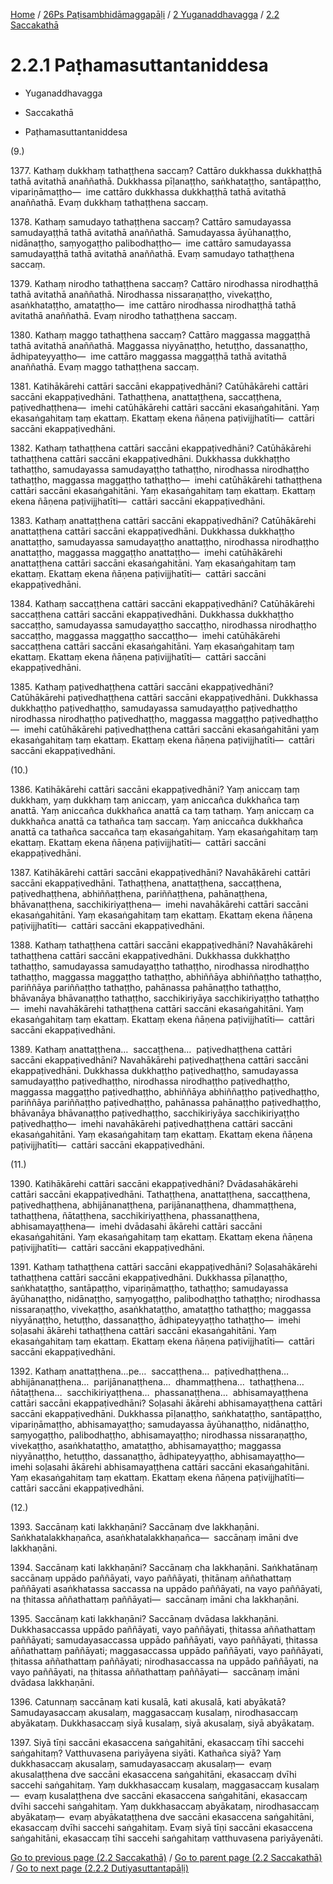 
[Home](/) / [26Ps Paṭisambhidāmaggapāḷi](../...md) / [2 Yuganaddhavagga](...md) / [2.2 Saccakathā](../26Ps/2/2.2.md)

# 2.2.1 Paṭhamasuttantaniddesa

* Yuganaddhavagga

* Saccakathā

* Paṭhamasuttantaniddesa

(9.)

1377\. Kathaṃ dukkhaṃ tathaṭṭhena saccaṃ? Cattāro dukkhassa dukkhaṭṭhā tathā avitathā anaññathā. Dukkhassa pīḷanaṭṭho, saṅkhataṭṭho, santāpaṭṭho, vipariṇāmaṭṭho—  ime cattāro dukkhassa dukkhaṭṭhā tathā avitathā anaññathā. Evaṃ dukkhaṃ tathaṭṭhena saccaṃ.

1378\. Kathaṃ samudayo tathaṭṭhena saccaṃ? Cattāro samudayassa samudayaṭṭhā tathā avitathā anaññathā. Samudayassa āyūhanaṭṭho, nidānaṭṭho, saṃyogaṭṭho palibodhaṭṭho—  ime cattāro samudayassa samudayaṭṭhā tathā avitathā anaññathā. Evaṃ samudayo tathaṭṭhena saccaṃ.

1379\. Kathaṃ nirodho tathaṭṭhena saccaṃ? Cattāro nirodhassa nirodhaṭṭhā tathā avitathā anaññathā. Nirodhassa nissaraṇaṭṭho, vivekaṭṭho, asaṅkhataṭṭho, amataṭṭho—  ime cattāro nirodhassa nirodhaṭṭhā tathā avitathā anaññathā. Evaṃ nirodho tathaṭṭhena saccaṃ.

1380\. Kathaṃ maggo tathaṭṭhena saccaṃ? Cattāro maggassa maggaṭṭhā tathā avitathā anaññathā. Maggassa niyyānaṭṭho, hetuṭṭho, dassanaṭṭho, ādhipateyyaṭṭho—  ime cattāro maggassa maggaṭṭhā tathā avitathā anaññathā. Evaṃ maggo tathaṭṭhena saccaṃ.

1381\. Katihākārehi cattāri saccāni ekappaṭivedhāni? Catūhākārehi cattāri saccāni ekappaṭivedhāni. Tathaṭṭhena, anattaṭṭhena, saccaṭṭhena, paṭivedhaṭṭhena—  imehi catūhākārehi cattāri saccāni ekasaṅgahitāni. Yaṃ ekasaṅgahitaṃ taṃ ekattaṃ. Ekattaṃ ekena ñāṇena paṭivijjhatīti—  cattāri saccāni ekappaṭivedhāni.

1382\. Kathaṃ tathaṭṭhena cattāri saccāni ekappaṭivedhāni? Catūhākārehi tathaṭṭhena cattāri saccāni ekappaṭivedhāni. Dukkhassa dukkhaṭṭho tathaṭṭho, samudayassa samudayaṭṭho tathaṭṭho, nirodhassa nirodhaṭṭho tathaṭṭho, maggassa maggaṭṭho tathaṭṭho—  imehi catūhākārehi tathaṭṭhena cattāri saccāni ekasaṅgahitāni. Yaṃ ekasaṅgahitaṃ taṃ ekattaṃ. Ekattaṃ ekena ñāṇena paṭivijjhatīti—  cattāri saccāni ekappaṭivedhāni.

1383\. Kathaṃ anattaṭṭhena cattāri saccāni ekappaṭivedhāni? Catūhākārehi anattaṭṭhena cattāri saccāni ekappaṭivedhāni. Dukkhassa dukkhaṭṭho anattaṭṭho, samudayassa samudayaṭṭho anattaṭṭho, nirodhassa nirodhaṭṭho anattaṭṭho, maggassa maggaṭṭho anattaṭṭho—  imehi catūhākārehi anattaṭṭhena cattāri saccāni ekasaṅgahitāni. Yaṃ ekasaṅgahitaṃ taṃ ekattaṃ. Ekattaṃ ekena ñāṇena paṭivijjhatīti—  cattāri saccāni ekappaṭivedhāni.

1384\. Kathaṃ saccaṭṭhena cattāri saccāni ekappaṭivedhāni? Catūhākārehi saccaṭṭhena cattāri saccāni ekappaṭivedhāni. Dukkhassa dukkhaṭṭho saccaṭṭho, samudayassa samudayaṭṭho saccaṭṭho, nirodhassa nirodhaṭṭho saccaṭṭho, maggassa maggaṭṭho saccaṭṭho—  imehi catūhākārehi saccaṭṭhena cattāri saccāni ekasaṅgahitāni. Yaṃ ekasaṅgahitaṃ taṃ ekattaṃ. Ekattaṃ ekena ñāṇena paṭivijjhatīti—  cattāri saccāni ekappaṭivedhāni.

1385\. Kathaṃ paṭivedhaṭṭhena cattāri saccāni ekappaṭivedhāni? Catūhākārehi paṭivedhaṭṭhena cattāri saccāni ekappaṭivedhāni. Dukkhassa dukkhaṭṭho paṭivedhaṭṭho, samudayassa samudayaṭṭho paṭivedhaṭṭho nirodhassa nirodhaṭṭho paṭivedhaṭṭho, maggassa maggaṭṭho paṭivedhaṭṭho—  imehi catūhākārehi paṭivedhaṭṭhena cattāri saccāni ekasaṅgahitāni yaṃ ekasaṅgahitaṃ taṃ ekattaṃ. Ekattaṃ ekena ñāṇena paṭivijjhatīti—  cattāri saccāni ekappaṭivedhāni.

(10.)

1386\. Katihākārehi cattāri saccāni ekappaṭivedhāni? Yaṃ aniccaṃ taṃ dukkhaṃ, yaṃ dukkhaṃ taṃ aniccaṃ, yaṃ aniccañca dukkhañca taṃ anattā. Yaṃ aniccañca dukkhañca anattā ca taṃ tathaṃ. Yaṃ aniccaṃ ca dukkhañca anattā ca tathañca taṃ saccaṃ. Yaṃ aniccañca dukkhañca anattā ca tathañca saccañca taṃ ekasaṅgahitaṃ. Yaṃ ekasaṅgahitaṃ taṃ ekattaṃ. Ekattaṃ ekena ñāṇena paṭivijjhatīti—  cattāri saccāni ekappaṭivedhāni.

1387\. Katihākārehi cattāri saccāni ekappaṭivedhāni? Navahākārehi cattāri saccāni ekappaṭivedhāni. Tathaṭṭhena, anattaṭṭhena, saccaṭṭhena, paṭivedhaṭṭhena, abhiññaṭṭhena, pariññaṭṭhena, pahānaṭṭhena, bhāvanaṭṭhena, sacchikiriyaṭṭhena—  imehi navahākārehi cattāri saccāni ekasaṅgahitāni. Yaṃ ekasaṅgahitaṃ taṃ ekattaṃ. Ekattaṃ ekena ñāṇena paṭivijjhatīti—  cattāri saccāni ekappaṭivedhāni.

1388\. Kathaṃ tathaṭṭhena cattāri saccāni ekappaṭivedhāni? Navahākārehi tathaṭṭhena cattāri saccāni ekappaṭivedhāni. Dukkhassa dukkhaṭṭho tathaṭṭho, samudayassa samudayaṭṭho tathaṭṭho, nirodhassa nirodhaṭṭho tathaṭṭho, maggassa maggaṭṭho tathaṭṭho, abhiññāya abhiññaṭṭho tathaṭṭho, pariññāya pariññaṭṭho tathaṭṭho, pahānassa pahānaṭṭho tathaṭṭho, bhāvanāya bhāvanaṭṭho tathaṭṭho, sacchikiriyāya sacchikiriyaṭṭho tathaṭṭho—  imehi navahākārehi tathaṭṭhena cattāri saccāni ekasaṅgahitāni. Yaṃ ekasaṅgahitaṃ taṃ ekattaṃ. Ekattaṃ ekena ñāṇena paṭivijjhatīti—  cattāri saccāni ekappaṭivedhāni.

1389\. Kathaṃ anattaṭṭhena…  saccaṭṭhena…  paṭivedhaṭṭhena cattāri saccāni ekappaṭivedhāni? Navahākārehi paṭivedhaṭṭhena cattāri saccāni ekappaṭivedhāni. Dukkhassa dukkhaṭṭho paṭivedhaṭṭho, samudayassa samudayaṭṭho paṭivedhaṭṭho, nirodhassa nirodhaṭṭho paṭivedhaṭṭho, maggassa maggaṭṭho paṭivedhaṭṭho, abhiññāya abhiññaṭṭho paṭivedhaṭṭho, pariññāya pariññaṭṭho paṭivedhaṭṭho, pahānassa pahānaṭṭho paṭivedhaṭṭho, bhāvanāya bhāvanaṭṭho paṭivedhaṭṭho, sacchikiriyāya sacchikiriyaṭṭho paṭivedhaṭṭho—  imehi navahākārehi paṭivedhaṭṭhena cattāri saccāni ekasaṅgahitāni. Yaṃ ekasaṅgahitaṃ taṃ ekattaṃ. Ekattaṃ ekena ñāṇena paṭivijjhatīti—  cattāri saccāni ekappaṭivedhāni.

(11.)

1390\. Katihākārehi cattāri saccāni ekappaṭivedhāni? Dvādasahākārehi cattāri saccāni ekappaṭivedhāni. Tathaṭṭhena, anattaṭṭhena, saccaṭṭhena, paṭivedhaṭṭhena, abhijānanaṭṭhena, parijānanaṭṭhena, dhammaṭṭhena, tathaṭṭhena, ñātaṭṭhena, sacchikiriyaṭṭhena, phassanaṭṭhena, abhisamayaṭṭhena—  imehi dvādasahi ākārehi cattāri saccāni ekasaṅgahitāni. Yaṃ ekasaṅgahitaṃ taṃ ekattaṃ. Ekattaṃ ekena ñāṇena paṭivijjhatīti—  cattāri saccāni ekappaṭivedhāni.

1391\. Kathaṃ tathaṭṭhena cattāri saccāni ekappaṭivedhāni? Soḷasahākārehi tathaṭṭhena cattāri saccāni ekappaṭivedhāni. Dukkhassa pīḷanaṭṭho, saṅkhataṭṭho, santāpaṭṭho, vipariṇāmaṭṭho, tathaṭṭho; samudayassa āyūhanaṭṭho, nidānaṭṭho, saṃyogaṭṭho, palibodhaṭṭho tathaṭṭho; nirodhassa nissaraṇaṭṭho, vivekaṭṭho, asaṅkhataṭṭho, amataṭṭho tathaṭṭho; maggassa niyyānaṭṭho, hetuṭṭho, dassanaṭṭho, ādhipateyyaṭṭho tathaṭṭho—  imehi soḷasahi ākārehi tathaṭṭhena cattāri saccāni ekasaṅgahitāni. Yaṃ ekasaṅgahitaṃ taṃ ekattaṃ. Ekattaṃ ekena ñāṇena paṭivijjhatīti—  cattāri saccāni ekappaṭivedhāni.

1392\. Kathaṃ anattaṭṭhena…pe…  saccaṭṭhena…  paṭivedhaṭṭhena…  abhijānanaṭṭhena…  parijānanaṭṭhena…  dhammaṭṭhena…  tathaṭṭhena…  ñātaṭṭhena…  sacchikiriyaṭṭhena…  phassanaṭṭhena…  abhisamayaṭṭhena cattāri saccāni ekappaṭivedhāni? Soḷasahi ākārehi abhisamayaṭṭhena cattāri saccāni ekappaṭivedhāni. Dukkhassa pīḷanaṭṭho, saṅkhataṭṭho, santāpaṭṭho, vipariṇāmaṭṭho, abhisamayaṭṭho; samudayassa āyūhanaṭṭho, nidānaṭṭho, saṃyogaṭṭho, palibodhaṭṭho, abhisamayaṭṭho; nirodhassa nissaraṇaṭṭho, vivekaṭṭho, asaṅkhataṭṭho, amataṭṭho, abhisamayaṭṭho; maggassa niyyānaṭṭho, hetuṭṭho, dassanaṭṭho, ādhipateyyaṭṭho, abhisamayaṭṭho—  imehi soḷasahi ākārehi abhisamayaṭṭhena cattāri saccāni ekasaṅgahitāni. Yaṃ ekasaṅgahitaṃ taṃ ekattaṃ. Ekattaṃ ekena ñāṇena paṭivijjhatīti—  cattāri saccāni ekappaṭivedhāni.

(12.)

1393\. Saccānaṃ kati lakkhaṇāni? Saccānaṃ dve lakkhaṇāni. Saṅkhatalakkhaṇañca, asaṅkhatalakkhaṇañca—  saccānaṃ imāni dve lakkhaṇāni.

1394\. Saccānaṃ kati lakkhaṇāni? Saccānaṃ cha lakkhaṇāni. Saṅkhatānaṃ saccānaṃ uppādo paññāyati, vayo paññāyati, ṭhitānaṃ aññathattaṃ paññāyati asaṅkhatassa saccassa na uppādo paññāyati, na vayo paññāyati, na ṭhitassa aññathattaṃ paññāyati—  saccānaṃ imāni cha lakkhaṇāni.

1395\. Saccānaṃ kati lakkhaṇāni? Saccānaṃ dvādasa lakkhaṇāni. Dukkhasaccassa uppādo paññāyati, vayo paññāyati, ṭhitassa aññathattaṃ paññāyati; samudayasaccassa uppādo paññāyati, vayo paññāyati, ṭhitassa aññathattaṃ paññāyati; maggasaccassa uppādo paññāyati, vayo paññāyati, ṭhitassa aññathattaṃ paññāyati; nirodhasaccassa na uppādo paññāyati, na vayo paññāyati, na ṭhitassa aññathattaṃ paññāyati—  saccānaṃ imāni dvādasa lakkhaṇāni.

1396\. Catunnaṃ saccānaṃ kati kusalā, kati akusalā, kati abyākatā? Samudayasaccaṃ akusalaṃ, maggasaccaṃ kusalaṃ, nirodhasaccaṃ abyākataṃ. Dukkhasaccaṃ siyā kusalaṃ, siyā akusalaṃ, siyā abyākataṃ.

1397\. Siyā tīṇi saccāni ekasaccena saṅgahitāni, ekasaccaṃ tīhi saccehi saṅgahitaṃ? Vatthuvasena pariyāyena siyāti. Kathañca siyā? Yaṃ dukkhasaccaṃ akusalaṃ, samudayasaccaṃ akusalaṃ—  evaṃ akusalaṭṭhena dve saccāni ekasaccena saṅgahitāni, ekasaccaṃ dvīhi saccehi saṅgahitaṃ. Yaṃ dukkhasaccaṃ kusalaṃ, maggasaccaṃ kusalaṃ—  evaṃ kusalaṭṭhena dve saccāni ekasaccena saṅgahitāni, ekasaccaṃ dvīhi saccehi saṅgahitaṃ. Yaṃ dukkhasaccaṃ abyākataṃ, nirodhasaccaṃ abyākataṃ—  evaṃ abyākataṭṭhena dve saccāni ekasaccena saṅgahitāni, ekasaccaṃ dvīhi saccehi saṅgahitaṃ. Evaṃ siyā tīṇi saccāni ekasaccena saṅgahitāni, ekasaccaṃ tīhi saccehi saṅgahitaṃ vatthuvasena pariyāyenāti.

[Go to previous page (2.2 Saccakathā)](../26Ps/2/2.2.md) / [Go to parent page (2.2 Saccakathā)](../26Ps/2/2.2.md) / [Go to next page (2.2.2 Dutiyasuttantapāḷi)](2.2.2.md)


